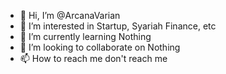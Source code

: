 - 👋 Hi, I’m @ArcanaVarian
- 👀 I’m interested in Startup, Syariah Finance, etc
- 🌱 I’m currently learning Nothing
- 💞️ I’m looking to collaborate on Nothing
- 📫 How to reach me don't reach me

<!---
ArcanaVarian/ArcanaVarian is a ✨ special ✨ repository because its `README.md` (this file) appears on your GitHub profile.
You can click the Preview link to take a look at your changes.
--->
